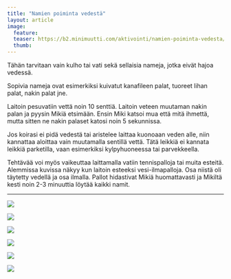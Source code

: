 ```yaml
---
title: "Namien poiminta vedestä"
layout: article
image:
  feature:
  teaser: https://b2.minimuutti.com/aktivointi/namien-poiminta-vedesta/DSC39375-245px.jpg
  thumb:
---
```



Tähän tarvitaan vain kulho tai vati sekä sellaisia nameja, jotka eivät hajoa vedessä.

Sopivia nameja ovat esimerkiksi kuivatut kanafileen palat, tuoreet lihan palat, nakin palat jne.

Laitoin pesuvatiin vettä noin 10 senttiä. Laitoin veteen muutaman nakin palan ja pyysin Mikiä etsimään. Ensin Miki katsoi mua että mitä ihmettä, mutta sitten ne nakin palaset katosi noin 5 sekunnissa.

Jos koirasi ei pidä vedestä tai aristelee laittaa kuonoaan veden alle, niin kannattaa aloittaa vain muutamalla sentillä vettä. Tätä leikkiä ei kannata leikkiä parketilla, vaan esimerkiksi kylpyhuoneessa tai parvekkeella.

Tehtävää voi myös vaikeuttaa laittamalla vatiin tennispalloja tai muita esteitä. Alemmissa kuvissa näkyy kun laitoin esteeksi vesi-ilmapalloja. Osa niistä oli täytetty vedellä ja osa ilmalla. Pallot hidastivat Mikiä huomattavasti ja Mikiltä kesti noin 2-3 minuuttia löytää kaikki namit.

---

![](https://b2.minimuutti.com/aktivointi/namien-poiminta-vedesta/DSC30685_2-800px.jpg)

![](https://b2.minimuutti.com/aktivointi/namien-poiminta-vedesta/DSC30702_2-800px.jpg)

![](https://b2.minimuutti.com/aktivointi/namien-poiminta-vedesta/DSC39375-800px.jpg)

![](https://b2.minimuutti.com/aktivointi/namien-poiminta-vedesta/DSC39414-800px.jpg)

![](https://b2.minimuutti.com/aktivointi/namien-poiminta-vedesta/DSC39418-800px.jpg)

![](https://b2.minimuutti.com/aktivointi/namien-poiminta-vedesta/DSC39402-800px.jpg)

